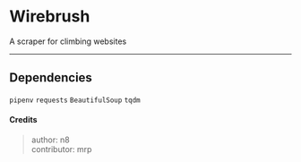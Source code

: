 # Wirebrush

A scraper for climbing websites

***

## Dependencies

`pipenv`
`requests`
`BeautifulSoup`
`tqdm`

#### Credits

> author: n8  
> contributor: mrp  
